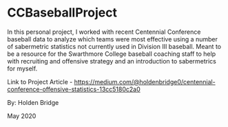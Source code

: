 # CCBaseballProject

In this personal project, I worked with recent Centennial Conference baseball data to analyze which teams were most effective using a number of sabermetric statistics not currently used in Division III baseball. Meant to be a resource for the Swarthmore College baseball coaching staff to help with recruiting and offensive strategy and an introduction to sabermetrics for myself. 

Link to Project Article - https://medium.com/@holdenbridge0/centennial-conference-offensive-statistics-13cc5180c2a0


By: Holden Bridge 

May 2020
